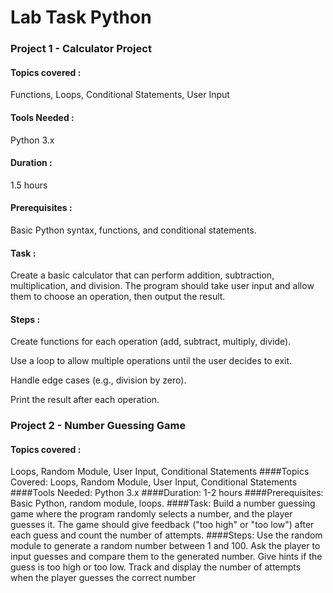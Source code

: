 # Lab Task Python


### Project 1 - Calculator Project

      
#### Topics covered :
   Functions, Loops, Conditional Statements, User Input
   
#### Tools Needed :
Python 3.x

#### Duration : 
1.5 hours

#### Prerequisites :
Basic Python syntax, functions, and conditional statements.

#### Task :

Create a basic calculator that can perform addition, subtraction, multiplication, and division.
The program should take user input and allow them to choose an operation, then output the result.
#### Steps :
Create functions for each operation (add, subtract, multiply, divide).

Use a loop to allow multiple operations until the user decides to exit.

Handle edge cases (e.g., division by zero).

Print the result after each operation.

### Project 2 - Number Guessing Game
#### Topics covered : 
Loops, Random Module, User Input, Conditional Statements
####Topics Covered:
Loops, Random Module, User Input, Conditional Statements
####Tools Needed: 
Python 3.x
####Duration: 
1-2 hours
####Prerequisites: 
Basic Python, random module, loops.
####Task:
Build a number guessing game where the program randomly selects a number, and the player guesses it.
The game should give feedback ("too high" or "too low") after each guess and count the number of attempts.
####Steps:
Use the random module to generate a random number between 1 and 100.
Ask the player to input guesses and compare them to the generated number.
Give hints if the guess is too high or too low.
Track and display the number of attempts when the player guesses the correct number


